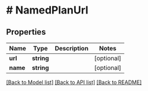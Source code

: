 # # NamedPlanUrl

## Properties

Name | Type | Description | Notes
------------ | ------------- | ------------- | -------------
**url** | **string** |  | [optional]
**name** | **string** |  | [optional]

[[Back to Model list]](../../README.md#models) [[Back to API list]](../../README.md#endpoints) [[Back to README]](../../README.md)
